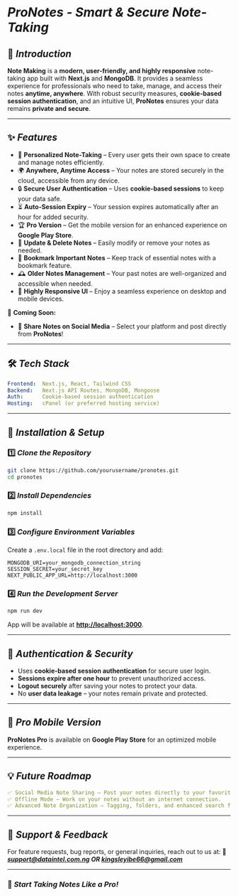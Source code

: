 # ***ProNotes - Smart & Secure Note-Taking***

## 🚀 ***Introduction***

**Note Making** is a **modern, user-friendly, and highly responsive** note-taking app built with **Next.js** and **MongoDB**. It provides a seamless experience for professionals who need to take, manage, and access their notes **anytime, anywhere**. With robust security measures, **cookie-based session authentication**, and an intuitive UI, **ProNotes** ensures your data remains **private and secure**.

---

## ✨ ***Features***

- 📝 **Personalized Note-Taking** – Every user gets their own space to create and manage notes efficiently.
- 🌍 **Anywhere, Anytime Access** – Your notes are stored securely in the cloud, accessible from any device.
- 🔒 **Secure User Authentication** – Uses **cookie-based sessions** to keep your data safe.
- ⏳ **Auto-Session Expiry** – Your session expires automatically after an hour for added security.
- 🏆 **Pro Version** – Get the mobile version for an enhanced experience on **Google Play Store**.
- 📑 **Update & Delete Notes** – Easily modify or remove your notes as needed.
- 🔖 **Bookmark Important Notes** – Keep track of essential notes with a bookmark feature.
- 🕰 **Older Notes Management** – Your past notes are well-organized and accessible when needed.
- 📱 **Highly Responsive UI** – Enjoy a seamless experience on desktop and mobile devices.

🚀 **Coming Soon:**

- 📲 **Share Notes on Social Media** – Select your platform and post directly from **ProNotes**!

---

## 🛠️ ***Tech Stack***

```yaml
Frontend:  Next.js, React, Tailwind CSS
Backend:   Next.js API Routes, MongoDB, Mongoose
Auth:      Cookie-based session authentication
Hosting:   cPanel (or preferred hosting service)
```

---

## 🔧 ***Installation & Setup***

### 1️⃣ ***Clone the Repository***

```sh
git clone https://github.com/yourusername/pronotes.git
cd pronotes
```

### 2️⃣ ***Install Dependencies***

```sh
npm install
```

### 3️⃣ ***Configure Environment Variables***

Create a `.env.local` file in the root directory and add:

```env
MONGODB_URI=your_mongodb_connection_string
SESSION_SECRET=your_secret_key
NEXT_PUBLIC_APP_URL=http://localhost:3000
```

### 4️⃣ ***Run the Development Server***

```sh
npm run dev
```

App will be available at **[http://localhost:3000](http://localhost:3000)**.

---

## 🔑 ***Authentication & Security***

- Uses **cookie-based session authentication** for secure user login.
- **Sessions expire after one hour** to prevent unauthorized access.
- **Logout securely** after saving your notes to protect your data.
- No **user data leakage** – your notes remain private and protected.

---

## 📱 ***Pro Mobile Version***

**ProNotes Pro** is available on **Google Play Store** for an optimized mobile experience.

---

## 💡 ***Future Roadmap***

```yaml
✅ Social Media Note Sharing – Post your notes directly to your favorite platforms.
✅ Offline Mode – Work on your notes without an internet connection.
✅ Advanced Note Organization – Tagging, folders, and enhanced search functionality.
```

---

## 💌 ***Support & Feedback***

For feature requests, bug reports, or general inquiries, reach out to us at:
📧 ***[support@dataintel.com.ng](mailto:support@dataintel.com.ng) OR kingsleyibe66@gmail.com***

---

### 🎉 ***Start Taking Notes Like a Pro!***



